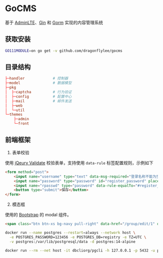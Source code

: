 # GoCMS
基于 [AdminLTE](https://adminlte.io)、[Gin](https://gin-gonic.com/) 和 [Gorm](https://gorm.io) 实现的内容管理系统

## 获取安装

```bash
GO111MODULE=on go get -v github.com/dragonflylee/gocms
```

## 目录结构

```conf
├─handler             # 控制器
├─model               # 数据模型
├─pkg
│  ├─captcha          # 行为验证
│  ├─config           # 配置中心
│  ├─mail             # 邮件发送
│  ├─web
│  └─util
└─themes
    ├─admin
    └─front
```

## 前端框架

1. 表单校验

使用 [jQeury Validate](https://jqueryvalidation.org/documentation/) 校验表单，支持使用 `data-rule` 标签配置规则，示例如下
```html
<form method="post">
    <input name="username" type="text" data-msg-required="登录名称不能为空" required>
    <input name="password" type="password" id="register_password" placeholder="请输入新密码" data-rule-passwd="true" required>
    <input name="rpasswd" type="password" data-rule-equalTo="#register_password" data-msg-equalTo="两次输入的密码不一致" placeholder="请再次输入新密码" required>
    <button type="submit">保存</button>
</form>
```

2. 模态框

使用的 [Bootstrap](https://v3.bootcss.com/javascript/#modals) 的 modal 组件。

```html
<span class="btn btn-xs bg-navy pull-right" data-href="/group/edit/1" data-target="#modal-node" data-toggle="modal"><i class="fa fa-edit"></i></span>
```

```bash
docker run --name postgres --restart=always --network host \
  -e POSTGRES_PASSWORD=123456 -e POSTGRES_DB=registry -e TZ=UTC \
  -v postgres:/var/lib/postgresql/data -d postgres:14-alpine

docker run --rm --net host -it dbcliorg/pgcli -h 127.0.0.1 -p 5432 -u postgres -W
```